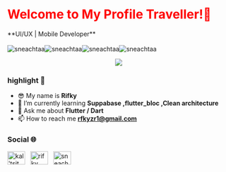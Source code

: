 <h1 align='left' style="color: red;">Welcome to My Profile Traveller!👋</h1>
<div align="left">
   **UI/UX | Mobile Developer** <br> <br>
<div style="display: flex; align-items: center;">
    <img src="https://komarev.com/ghpvc/?username=sneachtaa&label=Profile%20views&color=cb2a32&style=plastic" alt="sneachtaa" />
    <img src="https://img.shields.io/badge/Firebase-039BE5?style=for-the-badge&logo=Firebase&logoColor=white" alt="sneachtaa" /> 
   <img src="https://img.shields.io/badge/Flutter-%2302569B.svg?style=for-the-badge&logo=Flutter&logoColor=white" alt="sneachtaa" /> 
    <img src="https://img.shields.io/badge/Visual%20Studio-5C2D91.svg?style=for-the-badge&logo=visual-studio&logoColor=white" alt="sneachtaa" /> 
</div>

</div>
<p align='center'> 
   
   <img src="https://github.com/Sneachtaa/Sneachtaa/assets/129695871/35f80c39-ac97-40b8-b643-e00f7cff8331"/>

</p>

### highlight 🔦
* 😎 My name is **Rifky**
* 🌱 I’m currently learning **Suppabase ,flutter_bloc ,Clean architecture**
* 💬 Ask me about **Flutter / Dart**
* 📫 How to reach me **rfkyzr1@gmail.com**

### Social 🌐
<p align="left">
<a href="https://dev.to/sneachtaa" target="blank"><img align="center" src="https://raw.githubusercontent.com/rahuldkjain/github-profile-readme-generator/master/src/images/icons/Social/devto.svg" alt="kal'tsit" height="30" width="40" /></a>&nbsp;&nbsp
<a href="https://linkedin.com/in/rifky firmansyah" target="blank"><img align="center" src="https://raw.githubusercontent.com/rahuldkjain/github-profile-readme-generator/master/src/images/icons/Social/linked-in-alt.svg" alt="rifky firmansyah" height="30" width="40" /></a>&nbsp;&nbsp
<a href="https://instagram.com/sneachata" target="blank"><img align="center" src="https://raw.githubusercontent.com/rahuldkjain/github-profile-readme-generator/master/src/images/icons/Social/instagram.svg" alt="sneachata" height="30" width="40" /></a>&nbsp;&nbsp
</p>



